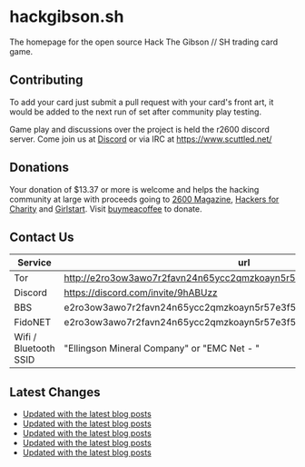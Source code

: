 # hackgibson.sh
The homepage for the open source Hack The Gibson // SH trading card game.


## Contributing

To add your card just submit a pull request with your card's front art, it would be added to the next run of set after community play testing.

Game play and discussions over the project is held the r2600 discord server. Come join us at [Discord](https://discord.com/invite/9hABUzz) or via IRC at https://www.scuttled.net/


## Donations

Your donation of $13.37 or more is welcome and helps the hacking community at large with proceeds going to [2600 Magazine](https://2600.com/), [Hackers for Charity](https://hackersforcharity.org) and [Girlstart](https://girlstart.org).  Visit [buymeacoffee](https://www.buymeacoffee.com/hackgibson.sh) to donate.


## Contact Us

Service | url
-|-
Tor | http://e2ro3ow3awo7r2favn24n65ycc2qmzkoayn5r57e3f56nvjwdcgg32ad.onion
Discord | https://discord.com/invite/9hABUzz
BBS | e2ro3ow3awo7r2favn24n65ycc2qmzkoayn5r57e3f56nvjwdcgg32ad.onion:23
FidoNET | e2ro3ow3awo7r2favn24n65ycc2qmzkoayn5r57e3f56nvjwdcgg32ad.onion:24554
Wifi / Bluetooth SSID | "Ellingson Mineral Company" or "EMC Net - <fidonet address>"

## Latest Changes
<!-- BLOG-POST-LIST:START -->
- [Updated with the latest blog posts](https://github.com/DFW2600/hackgibson.sh/commit/a9b4afcc8b819817555f0db090b39d2439d0870c)
- [Updated with the latest blog posts](https://github.com/DFW2600/hackgibson.sh/commit/fbeaec7a403c464bf31ea53b3b6619359f6a0734)
- [Updated with the latest blog posts](https://github.com/DFW2600/hackgibson.sh/commit/a6a439258df60a0bf999bf2a1b3407782882b2e6)
- [Updated with the latest blog posts](https://github.com/DFW2600/hackgibson.sh/commit/3af4c1a7f39acc5ef1d255752198e88def8165c1)
- [Updated with the latest blog posts](https://github.com/DFW2600/hackgibson.sh/commit/cbcd31edafd37b966a44cfe2c64365d1ae533051)
<!-- BLOG-POST-LIST:END -->
